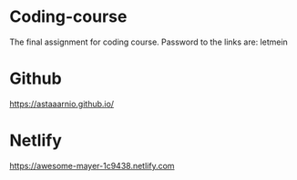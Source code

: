 # Coding-course
The final assignment for coding course. Password to the links are: letmein

# Github

https://astaaarnio.github.io/

# Netlify

https://awesome-mayer-1c9438.netlify.com
